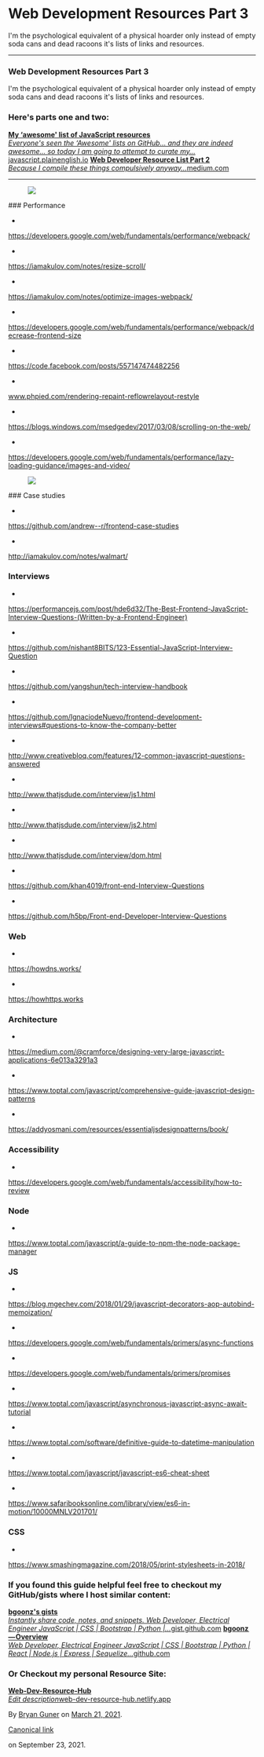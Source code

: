 # Web Development Resources Part 3

I'm the psychological equivalent of a physical hoarder only instead of empty soda cans and dead racoons it's lists of links and resources.

---

### Web Development Resources Part 3

I'm the psychological equivalent of a physical hoarder only instead of empty soda cans and dead racoons it's lists of links and resources.

### Here's parts one and two:

<a href="https://javascript.plainenglish.io/my-take-on-awesome-javascript-243255451e74" class="markup--anchor markup--mixtapeEmbed-anchor" title="https://javascript.plainenglish.io/my-take-on-awesome-javascript-243255451e74">
<strong>My ‘awesome' list of JavaScript resources</strong>
<br />
<em>Everyone's seen the ‘Awesome' lists on GitHub… and they are indeed awesome… so today I am going to attempt to curate my…</em>javascript.plainenglish.io</a>
<a href="https://javascript.plainenglish.io/my-take-on-awesome-javascript-243255451e74" class="js-mixtapeImage mixtapeImage u-ignoreBlock">
</a>

<a href="https://medium.com/star-gazers/web-developer-resource-list-part-2-9c5cb56ab263" class="markup--anchor markup--mixtapeEmbed-anchor" title="https://medium.com/star-gazers/web-developer-resource-list-part-2-9c5cb56ab263">
<strong>Web Developer Resource List Part 2</strong>
<br />
<em>Because I compile these things compulsively anyway…</em>medium.com</a>
<a href="https://medium.com/star-gazers/web-developer-resource-list-part-2-9c5cb56ab263" class="js-mixtapeImage mixtapeImage u-ignoreBlock">
</a>

---

<figure>
<img src="https://cdn-images-1.medium.com/max/600/0*7Taf8gWWh5YjoM-s.png" class="graf-image" />
</figure>### Performance

- <span id="e540">
<a href="https://developers.google.com/web/fundamentals/performance/webpack/" class="markup--anchor markup--li-anchor">https://developers.google.com/web/fundamentals/performance/webpack/</a>
</span>
- <span id="e928">
<a href="https://iamakulov.com/notes/resize-scroll/" class="markup--anchor markup--li-anchor">https://iamakulov.com/notes/resize-scroll/</a>
</span>
- <span id="6c19">
<a href="https://iamakulov.com/notes/optimize-images-webpack/" class="markup--anchor markup--li-anchor">https://iamakulov.com/notes/optimize-images-webpack/</a>
</span>
- <span id="6399">
<a href="https://developers.google.com/web/fundamentals/performance/webpack/decrease-frontend-size" class="markup--anchor markup--li-anchor">https://developers.google.com/web/fundamentals/performance/webpack/decrease-frontend-size</a>
</span>
- <span id="7b87">
<a href="https://code.facebook.com/posts/557147474482256" class="markup--anchor markup--li-anchor">https://code.facebook.com/posts/557147474482256</a>
</span>
- <span id="5ec0">
<a href="http://www.phpied.com/rendering-repaint-reflowrelayout-restyle" class="markup--anchor markup--li-anchor">www.phpied.com/rendering-repaint-reflowrelayout-restyle</a>
</span>
- <span id="ce70">
<a href="https://blogs.windows.com/msedgedev/2017/03/08/scrolling-on-the-web/" class="markup--anchor markup--li-anchor">https://blogs.windows.com/msedgedev/2017/03/08/scrolling-on-the-web/</a>
</span>
- <span id="9a50">
<a href="https://developers.google.com/web/fundamentals/performance/lazy-loading-guidance/images-and-video/" class="markup--anchor markup--li-anchor">https://developers.google.com/web/fundamentals/performance/lazy-loading-guidance/images-and-video/</a>
</span>

<figure>
<img src="https://cdn-images-1.medium.com/max/800/0*-D07MORsmwK-pHOZ.jpg" class="graf-image" />
</figure>### Case studies

- <span id="0707">
<a href="https://github.com/andrew--r/frontend-case-studies" class="markup--anchor markup--li-anchor">https://github.com/andrew--r/frontend-case-studies</a>
</span>
- <span id="60fa">
<a href="http://iamakulov.com/notes/walmart/" class="markup--anchor markup--li-anchor">http://iamakulov.com/notes/walmart/</a>
</span>

### Interviews

- <span id="dbed">
<a href="https://performancejs.com/post/hde6d32/The-Best-Frontend-JavaScript-Interview-Questions-%28Written-by-a-Frontend-Engineer%29" class="markup--anchor markup--li-anchor">https://performancejs.com/post/hde6d32/The-Best-Frontend-JavaScript-Interview-Questions-(Written-by-a-Frontend-Engineer)</a>
</span>
- <span id="127f">
<a href="https://github.com/nishant8BITS/123-Essential-JavaScript-Interview-Question" class="markup--anchor markup--li-anchor">https://github.com/nishant8BITS/123-Essential-JavaScript-Interview-Question</a>
</span>
- <span id="7e4c">
<a href="https://github.com/yangshun/tech-interview-handbook" class="markup--anchor markup--li-anchor">https://github.com/yangshun/tech-interview-handbook</a>
</span>
- <span id="270e">
<a href="https://github.com/IgnaciodeNuevo/frontend-development-interviews#questions-to-know-the-company-better" class="markup--anchor markup--li-anchor">https://github.com/IgnaciodeNuevo/frontend-development-interviews#questions-to-know-the-company-better</a>
</span>
- <span id="e99d">
<a href="http://www.creativebloq.com/features/12-common-javascript-questions-answered" class="markup--anchor markup--li-anchor">http://www.creativebloq.com/features/12-common-javascript-questions-answered</a>
</span>
- <span id="fb43">
<a href="http://www.thatjsdude.com/interview/js1.html" class="markup--anchor markup--li-anchor">http://www.thatjsdude.com/interview/js1.html</a>
</span>
- <span id="d39e">
<a href="http://www.thatjsdude.com/interview/js2.html" class="markup--anchor markup--li-anchor">http://www.thatjsdude.com/interview/js2.html</a>
</span>
- <span id="c0b8">
<a href="http://www.thatjsdude.com/interview/dom.html" class="markup--anchor markup--li-anchor">http://www.thatjsdude.com/interview/dom.html</a>
</span>
- <span id="396a">
<a href="https://github.com/khan4019/front-end-Interview-Questions" class="markup--anchor markup--li-anchor">https://github.com/khan4019/front-end-Interview-Questions</a>
</span>
- <span id="a781">
<a href="https://github.com/h5bp/Front-end-Developer-Interview-Questions" class="markup--anchor markup--li-anchor">https://github.com/h5bp/Front-end-Developer-Interview-Questions</a>
</span>

### Web

- <span id="29a1">
<a href="https://howdns.works/" class="markup--anchor markup--li-anchor">https://howdns.works/</a>
</span>
- <span id="319a">
<a href="https://howhttps.works/" class="markup--anchor markup--li-anchor">https://howhttps.works</a>
</span>

### Architecture

- <span id="67ee">
<a href="https://medium.com/@cramforce/designing-very-large-javascript-applications-6e013a3291a3" class="markup--anchor markup--li-anchor">https://medium.com/@cramforce/designing-very-large-javascript-applications-6e013a3291a3</a>
</span>
- <span id="3bdf">
<a href="https://www.toptal.com/javascript/comprehensive-guide-javascript-design-patterns" class="markup--anchor markup--li-anchor">https://www.toptal.com/javascript/comprehensive-guide-javascript-design-patterns</a>
</span>
- <span id="d77b">
<a href="https://addyosmani.com/resources/essentialjsdesignpatterns/book/" class="markup--anchor markup--li-anchor">https://addyosmani.com/resources/essentialjsdesignpatterns/book/</a>
</span>

### Accessibility

- <span id="aecb">
<a href="https://developers.google.com/web/fundamentals/accessibility/how-to-review" class="markup--anchor markup--li-anchor">https://developers.google.com/web/fundamentals/accessibility/how-to-review</a>
</span>

### Node

- <span id="b0a7">
<a href="https://www.toptal.com/javascript/a-guide-to-npm-the-node-package-manager" class="markup--anchor markup--li-anchor">https://www.toptal.com/javascript/a-guide-to-npm-the-node-package-manager</a>
</span>

### JS

- <span id="8579">
<a href="https://blog.mgechev.com/2018/01/29/javascript-decorators-aop-autobind-memoization/" class="markup--anchor markup--li-anchor">https://blog.mgechev.com/2018/01/29/javascript-decorators-aop-autobind-memoization/</a>
</span>
- <span id="9f62">
<a href="https://developers.google.com/web/fundamentals/primers/async-functions" class="markup--anchor markup--li-anchor">https://developers.google.com/web/fundamentals/primers/async-functions</a>
</span>
- <span id="014c">
<a href="https://developers.google.com/web/fundamentals/primers/promises" class="markup--anchor markup--li-anchor">https://developers.google.com/web/fundamentals/primers/promises</a>
</span>
- <span id="5627">
<a href="https://www.toptal.com/javascript/asynchronous-javascript-async-await-tutorial" class="markup--anchor markup--li-anchor">https://www.toptal.com/javascript/asynchronous-javascript-async-await-tutorial</a>
</span>
- <span id="cdb4">
<a href="https://www.toptal.com/software/definitive-guide-to-datetime-manipulation" class="markup--anchor markup--li-anchor">https://www.toptal.com/software/definitive-guide-to-datetime-manipulation</a>
</span>
- <span id="31ae">
<a href="https://www.toptal.com/javascript/javascript-es6-cheat-sheet" class="markup--anchor markup--li-anchor">https://www.toptal.com/javascript/javascript-es6-cheat-sheet</a>
</span>
- <span id="1d1a">
<a href="https://www.safaribooksonline.com/library/view/es6-in-motion/10000MNLV201701/" class="markup--anchor markup--li-anchor">https://www.safaribooksonline.com/library/view/es6-in-motion/10000MNLV201701/</a>
</span>

### CSS

- <span id="42f4">
<a href="https://www.smashingmagazine.com/2018/05/print-stylesheets-in-2018/" class="markup--anchor markup--li-anchor">https://www.smashingmagazine.com/2018/05/print-stylesheets-in-2018/</a>
</span>

### If you found this guide helpful feel free to checkout my GitHub/gists where I host similar content:

<a href="https://gist.github.com/bgoonz" class="markup--anchor markup--mixtapeEmbed-anchor" title="https://gist.github.com/bgoonz">
<strong>bgoonz's gists</strong>
<br />
<em>Instantly share code, notes, and snippets. Web Developer, Electrical Engineer JavaScript | CSS | Bootstrap | Python |…</em>gist.github.com</a>
<a href="https://gist.github.com/bgoonz" class="js-mixtapeImage mixtapeImage u-ignoreBlock">
</a>

<a href="https://github.com/bgoonz" class="markup--anchor markup--mixtapeEmbed-anchor" title="https://github.com/bgoonz">
<strong>bgoonz — Overview</strong>
<br />
<em>Web Developer, Electrical Engineer JavaScript | CSS | Bootstrap | Python | React | Node.js | Express | Sequelize…</em>github.com</a>
<a href="https://github.com/bgoonz" class="js-mixtapeImage mixtapeImage u-ignoreBlock">
</a>

### Or Checkout my personal Resource Site:

<a href="https://web-dev-resource-hub.netlify.app/" class="markup--anchor markup--mixtapeEmbed-anchor" title="https://web-dev-resource-hub.netlify.app/">
<strong>Web-Dev-Resource-Hub</strong>
<br />
<em>Edit description</em>web-dev-resource-hub.netlify.app</a>
<a href="https://web-dev-resource-hub.netlify.app/" class="js-mixtapeImage mixtapeImage mixtapeImage--empty u-ignoreBlock">
</a>

By <a href="https://medium.com/@bryanguner" class="p-author h-card">Bryan Guner</a> on [March 21, 2021](https://medium.com/p/f862ceb2b82a).

<a href="https://medium.com/@bryanguner/web-development-resources-part-3-f862ceb2b82a" class="p-canonical">Canonical link</a>

 on September 23, 2021.
